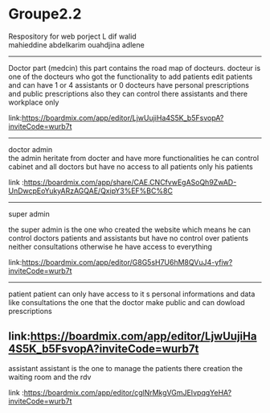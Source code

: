 # Groupe2.2
Respository for web porject
L dif walid  
mahieddine abdelkarim 
ouahdjina adlene 



----------------------------------------------------------------------------------------------------------------------
Doctor part (medcin)
this part contains the road map of docteurs.
docteur is one of the docteurs  who got the functionality to  add patients edit patients and can have 1 or 4 assistants or 0 docteurs have personal prescriptions and public prescriptions 
also they can control there assistants and there workplace only

link:https://boardmix.com/app/editor/LjwUujiHa4S5K_b5FsvopA?inviteCode=wurb7t

-----------------------------------------------------------------------------------------------------------------------
doctor  admin  
the admin heritate from docter and have more functionalities he can control cabinet and all doctors but have no access to all patients only his patients

link :https://boardmix.com/app/share/CAE.CNCfvwEgASoQh9ZwAD-UnDwcpEoYukyARzAGQAE/QxipY3%EF%BC%8C

--------------------------------------------------------------------------------------------------------------------------
super admin

the super admin is the one who created the website which means he can control doctors patients and assistants but have no control over patients neither consultations otherwise he have access to everything

link:https://boardmix.com/app/editor/G8G5sH7U6hM8QVuJ4-yfiw?inviteCode=wurb7t

------------------------------------------------------------------------------------------------------------------------------
patient
patient can only have access to it s personal informations and data like consultations the one that the doctor make public and can dowload prescriptions

link:https://boardmix.com/app/editor/LjwUujiHa4S5K_b5FsvopA?inviteCode=wurb7t
---------------------------------------------------------------------------------------------------------------------------------
assistant
assistant is the one to manage the patients there creation the waiting room and the rdv

link :https://boardmix.com/app/editor/cglNrMkgVGmJEIvpqgYeHA?inviteCode=wurb7t
